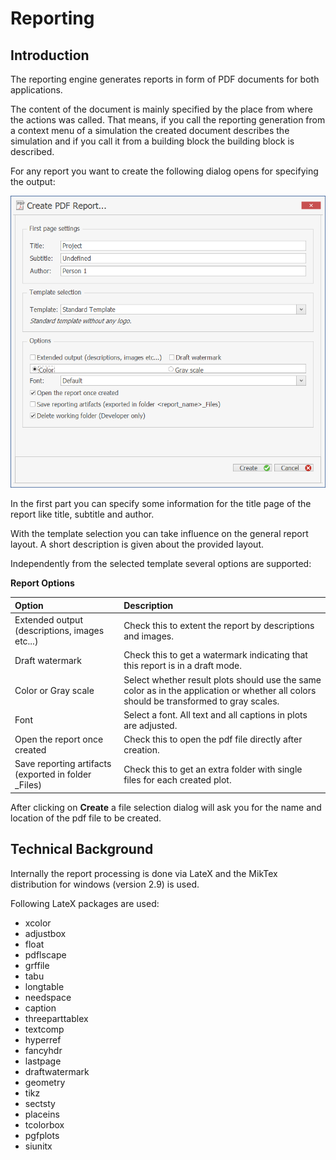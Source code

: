 # Reporting

## Introduction‌

The reporting engine generates reports in form of PDF documents for both applications.

The content of the document is mainly specified by the place from where the actions was called. That means, if you call the reporting generation from a context menu of a simulation the created document describes the simulation and if you call it from a building block the building block is described.

For any report you want to create the following dialog opens for specifying the output:

![Create PDF Report Dialog](../.gitbook/assets/CreatePDFReport%20%281%29.png)

In the first part you can specify some information for the title page of the report like title, subtitle and author.

With the template selection you can take influence on the general report layout. A short description is given about the provided layout.

Independently from the selected template several options are supported:

**Report Options**

| Option | Description |
| :--- | :--- |
| Extended output \(descriptions, images etc...\) | Check this to extent the report by descriptions and images. |
| Draft watermark | Check this to get a watermark indicating that this report is in a draft mode. |
| Color or Gray scale | Select whether result plots should use the same color as in the application or whether all colors should be transformed to gray scales. |
| Font | Select a font. All text and all captions in plots are adjusted. |
| Open the report once created | Check this to open the pdf file directly after creation. |
| Save reporting artifacts \(exported in folder \_Files\) | Check this to get an extra folder with single files for each created plot. |

After clicking on **Create** a file selection dialog will ask you for the name and location of the pdf file to be created.

## Technical Background‌

Internally the report processing is done via LateX and the MikTex distribution for windows \(version 2.9\) is used.

Following LateX packages are used:

* xcolor
* adjustbox
* float
* pdflscape
* grffile
* tabu
* longtable
* needspace
* caption
* threeparttablex
* textcomp
* hyperref
* fancyhdr
* lastpage
* draftwatermark
* geometry
* tikz
* sectsty
* placeins
* tcolorbox
* pgfplots
* siunitx


